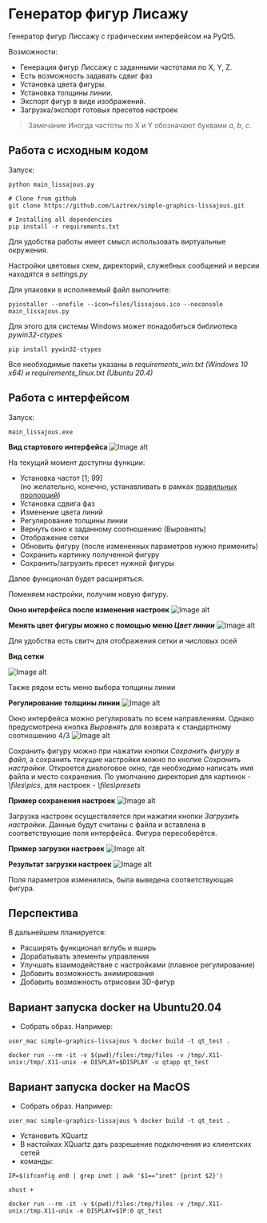 # Генератор фигур Лисажу

Генератор фигур Лиссажу с графическим интерфейсом на PyQt5.

Возможности:
* Генерация фигур Лиссажу с заданными частотами по X, Y, Z.
* Есть возможность задавать сдвиг фаз
* Установка цвета фигуры.
* Установка толщины линии.
* Экспорт фигур в виде изображений.
* Загрузка/экспорт готовых пресетов настроек


>Замечание
>Иногда частоты по X и Y обозначают буквами $a$, $b$, $c$.


## Работа с исходным кодом
Запуск:

~~~
python main_lissajous.py

# Clone from github
git clone https://github.com/Laztrex/simple-graphics-lissajous.git

# Installing all dependencies 
pip install -r requirements.txt
~~~

Для удобства работы имеет смысл использовать виртуальные окружения.

Настройки цветовых схем, директорий, служебных сообщений и версии находятся в *settings.py*

Для упаковки в исполняемый файл выполните:
~~~
pyinstaller --onefile --icon=files/lissajous.ico --noconsole main_lissajous.py
~~~

Для этого для системы Windows может понадобиться библиотека _pywin32-ctypes_
~~~
pip install pywin32-ctypes
~~~

Все необходимые пакеты указаны в *requirements_win.txt (Windows 10 x64) и requirements_linux.txt (Ubuntu 20.4)*

## Работа с интерфейсом
Запуск:
~~~
main_lissajous.exe
~~~
**Вид стартового интерфейса** 
![Image alt](https://github.com/Laztrex/simple-graphics-lissajous/raw/master/media/main.jpg)

На текущий момент доступны функции:
* Установка частот [1; 99]  
(но желательно, конечно, устанавливать в рамках 
[правильных пропорций](https://cutt.ly/pkysYfO))
* Установка сдвига фаз
* Изменение цвета линий
* Регулирование толщины линии
* Вернуть окно к заданному соотношению (Выровнять)
* Отображение сетки
* Обновить фигуру (после измененных параметров нужно применить)
* Сохранить картинку полученной фигуру
* Сохранить/загрузить пресет нужной фигуры

Далее функционал будет расширяться.

Поменяем настройки, получим новую фигуру.

**Окно интерфейса после изменения настроек**
![Image alt](https://github.com/Laztrex/simple-graphics-lissajous/raw/master/media/main_2.jpg)

**Менять цвет фигуры можно с помощью меню _Цвет линии_**
![Image alt](https://github.com/Laztrex/simple-graphics-lissajous/raw/master/media/main_2_color.jpg)

Для удобства есть свитч для отображения сетки и числовых осей

**Вид сетки**

![Image alt](https://github.com/Laztrex/simple-graphics-lissajous/raw/master/media/main_2_grid.jpg)

Также рядом есть меню выбора толщины линии

**Регулирование толщины линии**
![Image alt](https://github.com/Laztrex/simple-graphics-lissajous/raw/master/media/main_2_grid_line.jpg)

Окно интерфейса можно регулировать по всем направлениям.
Однако предусмотрена кнопка _Выровнять_ для возврата к 
стандартному соотношению 4/3
![Image alt](https://github.com/Laztrex/simple-graphics-lissajous/raw/master/media/main_2_strached-norm.jpg)

Сохранить фигуру можно при нажатии кнопки _Сохранить фигуру в файл_,
 а сохранить текущие настройки можно по кнопке _Сохранить настройки_.
Откроется диалоговое окно, где необходимо написать имя файла и место сохранения. 
По умолчанию директория для картинок - _\files\pics_, для настроек - _\files\presets_

**Пример сохранения настроек**
![Image alt](https://github.com/Laztrex/simple-graphics-lissajous/raw/master/media/save_preset.jpg)

Загрузка настроек осуществляется при нажатии кнопки _Загрузить настройки_.
Данные будут считаны с файла и вставлена в соответствующие поля интерфейса. 
Фигура пересоберётся.

**Пример загрузки настроек**
![Image alt](https://github.com/Laztrex/simple-graphics-lissajous/raw/master/media/load_preset.jpg)


**Результат загрузки настроек**
![Image alt](https://github.com/Laztrex/simple-graphics-lissajous/raw/master/media/preset_to_load.jpg)

Поля параметров изменились, была выведена соответствующая фигура.


## Перспектива
В дальнейшем планируется:
* Расширять функционал вглубь и вширь
* Дорабатывать элементы управления
* Улучшать взаимодействие с настройками (плавное регулирование)
* Добавить возможность анимирования
* Добавить возможность отрисовки 3D-фигур

## Вариант запуска docker на Ubuntu20.04
- Собрать образ. Например:
~~~
user_mac simple-graphics-lissajous % docker build -t qt_test . 
~~~
~~~
docker run --rm -it -v $(pwd)/files:/tmp/files -v /tmp/.X11-unix:/tmp/.X11-unix -e DISPLAY=$DISPLAY -u qtapp qt_test
~~~

## Вариант запуска docker на MacOS
- Собрать образ. Например:
~~~
user_mac simple-graphics-lissajous % docker build -t qt_test . 
~~~
- Установить XQuartz
- В настойках XQuartz дать разрешение подключения из клиентских сетей
- команды:
~~~
IP=$(ifconfig en0 | grep inet | awk '$1=="inet" {print $2}')
~~~
~~~
xhost +
~~~
~~~
docker run --rm -it -v $(pwd)/files:/tmp/files -v /tmp/.X11-unix:/tmp.X11-unix -e DISPLAY=$IP:0 qt_test
~~~
